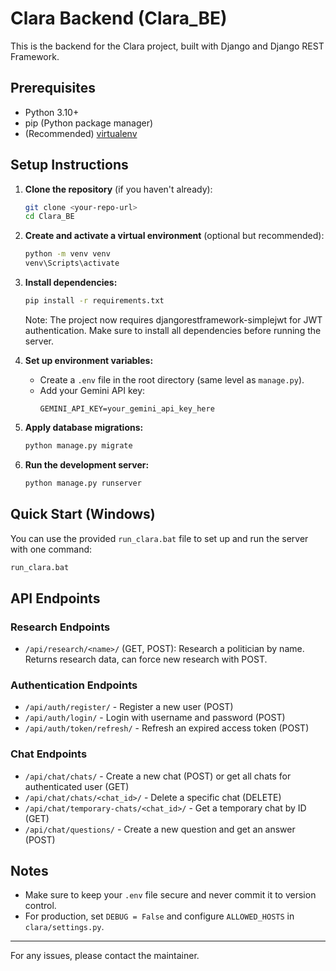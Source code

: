 # Clara Backend (Clara_BE)

This is the backend for the Clara project, built with Django and Django REST Framework.

## Prerequisites
- Python 3.10+
- pip (Python package manager)
- (Recommended) [virtualenv](https://virtualenv.pypa.io/en/latest/)

## Setup Instructions

1. **Clone the repository** (if you haven't already):
   ```sh
   git clone <your-repo-url>
   cd Clara_BE
   ```

2. **Create and activate a virtual environment** (optional but recommended):
   ```sh
   python -m venv venv
   venv\Scripts\activate
   ```

3. **Install dependencies:**
   ```sh
   pip install -r requirements.txt
   ```

   Note: The project now requires djangorestframework-simplejwt for JWT authentication. Make sure to install all dependencies before running the server.

4. **Set up environment variables:**
   - Create a `.env` file in the root directory (same level as `manage.py`).
   - Add your Gemini API key:
     ```env
     GEMINI_API_KEY=your_gemini_api_key_here
     ```

5. **Apply database migrations:**
   ```sh
   python manage.py migrate
   ```

6. **Run the development server:**
   ```sh
   python manage.py runserver
   ```

## Quick Start (Windows)
You can use the provided `run_clara.bat` file to set up and run the server with one command:

```bat
run_clara.bat
```

## API Endpoints

### Research Endpoints
- `/api/research/<name>/` (GET, POST): Research a politician by name. Returns research data, can force new research with POST.

### Authentication Endpoints
- `/api/auth/register/` - Register a new user (POST)
- `/api/auth/login/` - Login with username and password (POST)
- `/api/auth/token/refresh/` - Refresh an expired access token (POST)

### Chat Endpoints
- `/api/chat/chats/` - Create a new chat (POST) or get all chats for authenticated user (GET)
- `/api/chat/chats/<chat_id>/` - Delete a specific chat (DELETE)
- `/api/chat/temporary-chats/<chat_id>/` - Get a temporary chat by ID (GET)
- `/api/chat/questions/` - Create a new question and get an answer (POST)

## Notes
- Make sure to keep your `.env` file secure and never commit it to version control.
- For production, set `DEBUG = False` and configure `ALLOWED_HOSTS` in `clara/settings.py`.

---

For any issues, please contact the maintainer.
